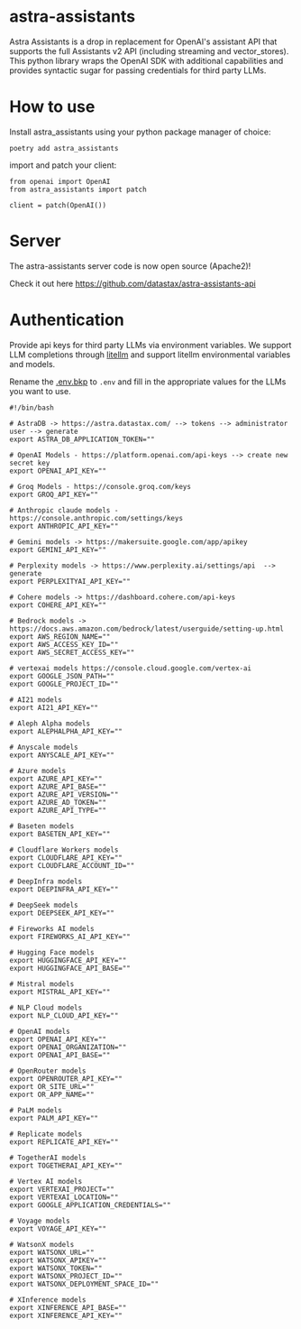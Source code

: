 # astra-assistants

Astra Assistants is a drop in replacement for OpenAI's assistant API that supports the full Assistants v2 API (including streaming and vector_stores). This python library wraps the OpenAI SDK with additional capabilities and provides syntactic sugar for passing credentials for third party LLMs.

# How to use    

Install astra_assistants using your python package manager of choice:

```
poetry add astra_assistants
```


import and patch your client:

```
from openai import OpenAI
from astra_assistants import patch

client = patch(OpenAI())
```

# Server

The astra-assistants server code is now open source (Apache2)! 

Check it out here https://github.com/datastax/astra-assistants-api

# Authentication

Provide api keys for third party LLMs via environment variables. We support LLM completions through [litellm](https://github.com/BerriAI/litellm) and support litellm environmental variables and models.

Rename the [.env.bkp](./.env.bkp) to `.env` and fill in the appropriate values for the LLMs you want to use.

```
#!/bin/bash

# AstraDB -> https://astra.datastax.com/ --> tokens --> administrator user --> generate
export ASTRA_DB_APPLICATION_TOKEN=""

# OpenAI Models - https://platform.openai.com/api-keys --> create new secret key
export OPENAI_API_KEY=""

# Groq Models - https://console.groq.com/keys
export GROQ_API_KEY=""

# Anthropic claude models - https://console.anthropic.com/settings/keys
export ANTHROPIC_API_KEY=""

# Gemini models -> https://makersuite.google.com/app/apikey
export GEMINI_API_KEY=""

# Perplexity models -> https://www.perplexity.ai/settings/api  --> generate
export PERPLEXITYAI_API_KEY=""

# Cohere models -> https://dashboard.cohere.com/api-keys
export COHERE_API_KEY=""

# Bedrock models -> https://docs.aws.amazon.com/bedrock/latest/userguide/setting-up.html
export AWS_REGION_NAME=""
export AWS_ACCESS_KEY_ID=""
export AWS_SECRET_ACCESS_KEY=""

# vertexai models https://console.cloud.google.com/vertex-ai
export GOOGLE_JSON_PATH=""
export GOOGLE_PROJECT_ID=""

# AI21 models
export AI21_API_KEY=""

# Aleph Alpha models
export ALEPHALPHA_API_KEY=""

# Anyscale models
export ANYSCALE_API_KEY=""

# Azure models
export AZURE_API_KEY=""
export AZURE_API_BASE=""
export AZURE_API_VERSION=""
export AZURE_AD_TOKEN=""
export AZURE_API_TYPE=""

# Baseten models
export BASETEN_API_KEY=""

# Cloudflare Workers models
export CLOUDFLARE_API_KEY=""
export CLOUDFLARE_ACCOUNT_ID=""

# DeepInfra models
export DEEPINFRA_API_KEY=""

# DeepSeek models
export DEEPSEEK_API_KEY=""

# Fireworks AI models
export FIREWORKS_AI_API_KEY=""

# Hugging Face models
export HUGGINGFACE_API_KEY=""
export HUGGINGFACE_API_BASE=""

# Mistral models
export MISTRAL_API_KEY=""

# NLP Cloud models
export NLP_CLOUD_API_KEY=""

# OpenAI models
export OPENAI_API_KEY=""
export OPENAI_ORGANIZATION=""
export OPENAI_API_BASE=""

# OpenRouter models
export OPENROUTER_API_KEY=""
export OR_SITE_URL=""
export OR_APP_NAME=""

# PaLM models
export PALM_API_KEY=""

# Replicate models
export REPLICATE_API_KEY=""

# TogetherAI models
export TOGETHERAI_API_KEY=""

# Vertex AI models
export VERTEXAI_PROJECT=""
export VERTEXAI_LOCATION=""
export GOOGLE_APPLICATION_CREDENTIALS=""

# Voyage models
export VOYAGE_API_KEY=""

# WatsonX models
export WATSONX_URL=""
export WATSONX_APIKEY=""
export WATSONX_TOKEN=""
export WATSONX_PROJECT_ID=""
export WATSONX_DEPLOYMENT_SPACE_ID=""

# XInference models
export XINFERENCE_API_BASE=""
export XINFERENCE_API_KEY=""
```
